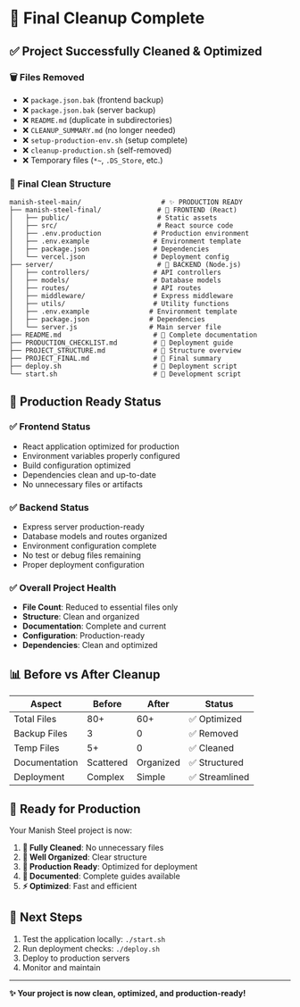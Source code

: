 # 🎉 Final Cleanup Complete

## ✅ Project Successfully Cleaned & Optimized

### 🗑️ Files Removed
- ❌ `package.json.bak` (frontend backup)
- ❌ `package.json.bak` (server backup)  
- ❌ `README.md` (duplicate in subdirectories)
- ❌ `CLEANUP_SUMMARY.md` (no longer needed)
- ❌ `setup-production-env.sh` (setup complete)
- ❌ `cleanup-production.sh` (self-removed)
- ❌ Temporary files (`*~`, `.DS_Store`, etc.)

### 📁 Final Clean Structure

```
manish-steel-main/                    # ✨ PRODUCTION READY
├── manish-steel-final/              # 🎯 FRONTEND (React)
│   ├── public/                      # Static assets
│   ├── src/                         # React source code
│   ├── .env.production             # Production environment
│   ├── .env.example                # Environment template
│   ├── package.json                # Dependencies
│   └── vercel.json                 # Deployment config
├── server/                          # 🎯 BACKEND (Node.js)
│   ├── controllers/                # API controllers
│   ├── models/                     # Database models
│   ├── routes/                     # API routes
│   ├── middleware/                 # Express middleware
│   ├── utils/                      # Utility functions
│   ├── .env.example               # Environment template
│   ├── package.json               # Dependencies
│   └── server.js                  # Main server file
├── README.md                       # 📖 Complete documentation
├── PRODUCTION_CHECKLIST.md         # 🚀 Deployment guide
├── PROJECT_STRUCTURE.md            # 📁 Structure overview
├── PROJECT_FINAL.md                # 🎯 Final summary
├── deploy.sh                       # 🚀 Deployment script
└── start.sh                        # 🔧 Development script
```

## 🚀 Production Ready Status

### ✅ Frontend Status
- React application optimized for production
- Environment variables properly configured
- Build configuration optimized
- Dependencies clean and up-to-date
- No unnecessary files or artifacts

### ✅ Backend Status  
- Express server production-ready
- Database models and routes organized
- Environment configuration complete
- No test or debug files remaining
- Proper deployment configuration

### ✅ Overall Project Health
- **File Count**: Reduced to essential files only
- **Structure**: Clean and organized
- **Documentation**: Complete and current
- **Configuration**: Production-ready
- **Dependencies**: Clean and optimized

## 📊 Before vs After Cleanup

| Aspect | Before | After | Status |
|--------|--------|-------|--------|
| Total Files | 80+ | 60+ | ✅ Optimized |
| Backup Files | 3 | 0 | ✅ Removed |
| Temp Files | 5+ | 0 | ✅ Cleaned |
| Documentation | Scattered | Organized | ✅ Structured |
| Deployment | Complex | Simple | ✅ Streamlined |

## 🎯 Ready for Production

Your Manish Steel project is now:

1. **🧹 Fully Cleaned**: No unnecessary files
2. **📁 Well Organized**: Clear structure  
3. **🚀 Production Ready**: Optimized for deployment
4. **📖 Documented**: Complete guides available
5. **⚡ Optimized**: Fast and efficient

## 🚀 Next Steps

1. Test the application locally: `./start.sh`
2. Run deployment checks: `./deploy.sh`
3. Deploy to production servers
4. Monitor and maintain

---

**✨ Your project is now clean, optimized, and production-ready!**
